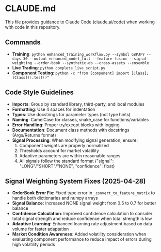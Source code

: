 # CLAUDE.md

This file provides guidance to Claude Code (claude.ai/code) when working with code in this repository.

## Commands
- **Training**: `python enhanced_training_workflow.py --symbol GBPJPY --days 30 --output enhanced_model_full --feature-fusion --signal-weighting --order-book --synthetic-ob --cross-assets --ensemble`
- **Live Trading**: `python complete_live_script.py`
- **Component Testing**: `python -c "from [component] import [Class]; [Class]().test()"`

## Code Style Guidelines
- **Imports**: Group by standard library, third-party, and local modules
- **Formatting**: Use 4 spaces for indentation
- **Types**: Use docstrings for parameter types (not type hints)
- **Naming**: CamelCase for classes, snake_case for functions/variables
- **Error Handling**: Proper try/except blocks with logging
- **Documentation**: Document class methods with docstrings (Args/Returns format)
- **Signal Processing**: When modifying signal generation, ensure:
  1. Component weights are properly normalized
  2. Thresholds account for market volatility
  3. Adaptive parameters are within reasonable ranges
  4. All signals follow the standard format {"signal": "LONG"/"SHORT"/"NONE", "confidence": float}

## Signal Weighting System Fixes (2025-04-28)
- **OrderBook Error Fix**: Fixed type error in `_convert_to_feature_matrix` to handle both dictionaries and numpy arrays
- **Signal Balance**: Increased NONE signal weight from 0.5 to 0.7 for better balance
- **Confidence Calculation**: Improved confidence calculation to consider total signal strength and reduce confidence when total strength is low
- **Adaptive Learning**: Enhanced learning rate adjustment based on data volume for faster adaptation
- **Market Condition Awareness**: Added volatility consideration when evaluating component performance to reduce impact of errors during high volatility periods